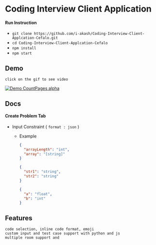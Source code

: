 # Coding Interview Client Application

#### Run Instruction

- `git clone https://github.com/i-akash/Coding-Interview-Client-Applcation-Cefalo.git`
- `cd Coding-Interview-Client-Applcation-Cefalo`
- `npm install`
- `npm start`


## Demo
    click on the gif to see video
[![Demo CountPages alpha](https://i.ibb.co/jTFwQF9/Coding-Interview-app-demo-Nodejs-Reactjs.gif)](https://drive.google.com/file/d/1XXRSX7zCXsuz_dHYV-YNKr5kKBYTOz47/view?usp=sharing)


## Docs

#### Create Problem Tab

- Input Constraint ( `format : json` )

  - Example

    ```json
    {
      "arrayLength": "int",
      "array": "[string]"
    }
    ```

    ```json
    {
      "str1": "string",
      "str2": "string"
    }
    ```

    ```json
    {
      "a": "float",
      "b": "int"
    }
    ```

## Features
    code selection, inline code format, emoji
    custom input and test case support with python and js
    multiple room support and
